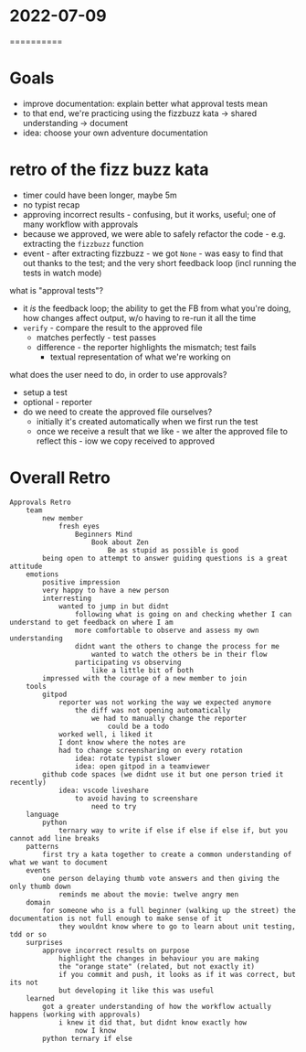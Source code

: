 # 2022-07-09

==========

# Goals

-   improve documentation: explain better what approval tests mean
-   to that end, we're practicing using the fizzbuzz kata -> shared understanding -> document
-   idea: choose your own adventure documentation

# retro of the fizz buzz kata

-   timer could have been longer, maybe 5m
-   no typist recap
-   approving incorrect results - confusing, but it works, useful; one of many workflow with approvals
-   because we approved, we were able to safely refactor the code - e.g. extracting the `fizzbuzz` function
-   event - after extracting fizzbuzz - we got `None` - was easy to find that out thanks to the test; and the very short feedback loop (incl running the tests in watch mode)

what is "approval tests"?

-   it _is_ the feedback loop; the ability to get the FB from what you're doing, how changes affect output, w/o having to re-run it all the time
-   `verify` - compare the result to the approved file
    -   matches perfectly - test passes
    -   difference - the reporter highlights the mismatch; test fails
        -   textual representation of what we're working on

what does the user need to do, in order to use approvals?

-   setup a test
-   optional - reporter
-   do we need to create the approved file ourselves?
    -   initially it's created automatically when we first run the test
    -   once we receive a result that we like - we alter the approved file to reflect this - iow we copy received to approved

# Overall Retro

```
Approvals Retro
	team
		new member
			fresh eyes
				Beginners Mind
					Book about Zen
						Be as stupid as possible is good
		being open to attempt to answer guiding questions is a great attitude
	emotions
		positive impression
		very happy to have a new person
		interresting
			wanted to jump in but didnt
				following what is going on and checking whether I can understand to get feedback on where I am
				more comfortable to observe and assess my own understanding
				didnt want the others to change the process for me
					wanted to watch the others be in their flow
				participating vs observing
					like a little bit of both
		impressed with the courage of a new member to join
	tools
		gitpod
			reporter was not working the way we expected anymore
				the diff was not opening automatically
					we had to manually change the reporter
						could be a todo
			worked well, i liked it
			I dont know where the notes are
			had to change screensharing on every rotation
				idea: rotate typist slower
				idea: open gitpod in a teamviewer
		github code spaces (we didnt use it but one person tried it recently)
			idea: vscode liveshare
				to avoid having to screenshare
					need to try
	language
		python
			ternary way to write if else if else if else if, but you cannot add line breaks
	patterns
		first try a kata together to create a common understanding of what we want to document
	events
		one person delaying thumb vote answers and then giving the only thumb down
			reminds me about the movie: twelve angry men
	domain
		for someone who is a full beginner (walking up the street) the documentation is not full enough to make sense of it
			they wouldnt know where to go to learn about unit testing, tdd or so
	surprises
		approve incorrect results on purpose
			highlight the changes in behaviour you are making
			the "orange state" (related, but not exactly it)
			if you commit and push, it looks as if it was correct, but its not
			but developing it like this was useful
	learned
		got a greater understanding of how the workflow actually happens (working with approvals)
			i knew it did that, but didnt know exactly how
				now I know
		python ternary if else
```
